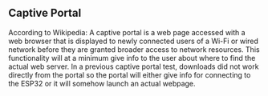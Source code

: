 Captive Portal
-----------
According to Wikipedia: A captive portal is a web page accessed with a web browser that is displayed to newly connected users of a Wi-Fi or wired network before they are granted broader access to network resources. This functionality will at a minimum give info to the user about where to find the actual web server. In a previous captive portal test, downloads did not work directly from the portal so the portal will either give info for connecting to the ESP32 or it will somehow launch an actual webpage.
